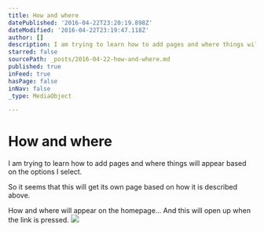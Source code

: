 ```yaml
---
title: How and where
datePublished: '2016-04-22T23:20:19.898Z'
dateModified: '2016-04-22T23:19:47.118Z'
author: []
description: I am trying to learn how to add pages and where things will appear based on the options I select.
starred: false
sourcePath: _posts/2016-04-22-how-and-where.md
published: true
inFeed: true
hasPage: false
inNav: false
_type: MediaObject

---
```

# How and where

I am trying to learn how to add pages and where things will appear based on the options I select.

So it seems that this will get its own page based on how it is described above.

How and where will appear on the homepage... And this will open up when the link is pressed.
![](https://the-grid-user-content.s3-us-west-2.amazonaws.com/67f6a950-f586-41e4-8023-938f47f7dc2f.jpg)